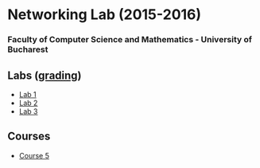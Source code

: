# Networking Lab (2015-2016)
### Faculty of Computer Science and Mathematics - University of Bucharest

## Labs ([grading](/grading.md))

- [Lab 1](/lab1.md)
- [Lab 2](/lab2.md)
- [Lab 3](/lab3.md)

## Courses

- [Course 5](/course5.md)
